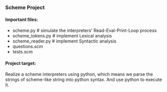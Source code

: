 ### Scheme Project
#### Important files:
* scheme.py   # simulate the interpreters' Read-Eval-Print-Loop process
* scheme_tokens.py # implement Lexical analysis 
* scheme_reader.py # implement Syntactic analysis
* questions.scm 
* tests.scm 

 
 
#### Project target:
Realize a scheme interpreters using python, which means we parse the strings of scheme-like string into python syntax. And use python to execute it.
 
 
